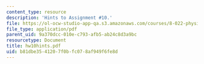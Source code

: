 ```yaml
---
content_type: resource
description: 'Hints to Assignment #10.'
file: https://ol-ocw-studio-app-qa.s3.amazonaws.com/courses/8-022-physics-ii-electricity-and-magnetism-fall-2002/b81dbe3541207f0bfc078af949f6fe8d_hw10hints.pdf
file_type: application/pdf
parent_uid: 9a370dcc-010e-c793-afb5-ab24c8d3a9bc
resourcetype: Document
title: hw10hints.pdf
uid: b81dbe35-4120-7f0b-fc07-8af949f6fe8d
---
```

